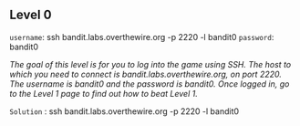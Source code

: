 ## Level 0

`username`: ssh bandit.labs.overthewire.org -p 2220 -l bandit0
`password`: bandit0

*The goal of this level is for you to log into the game using SSH. The host to which you need to connect is bandit.labs.overthewire.org, on port 2220. The username is bandit0 and the password is bandit0. Once logged in, go to the Level 1 page to find out how to beat Level 1.* 

`Solution` : ssh bandit.labs.overthewire.org -p 2220 -l bandit0